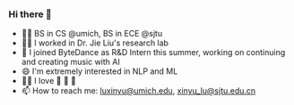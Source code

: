 ### Hi there 👋

<!--
**SandyLuXY/SandyLuXY** is a ✨ _special_ ✨ repository because its `README.md` (this file) appears on your GitHub profile.

Here are some ideas to get you started:

- 🔭 I’m currently working on ...
- 🌱 I’m currently learning ...
- 👯 I’m looking to collaborate on ...
- 🤔 I’m looking for help with ...
- 💬 Ask me about ...
- 📫 How to reach me: ...
- 😄 Pronouns: ...
- ⚡ Fun fact: ...
-->

- 👩‍🎓 BS in CS @umich, BS in ECE @sjtu
- 👩‍🎓 I worked in Dr. Jie Liu's research lab
- 🎵 I joined ByteDance as R&D Intern this summer, working on continuing and creating music with AI
- 😄 I'm extremely interested in NLP and ML
- 🏊‍♀️ I love 🏀 🏸️ 🏐️
- 📫 How to reach me: luxinyu@umich.edu, xinyu_lu@sjtu.edu.cn
